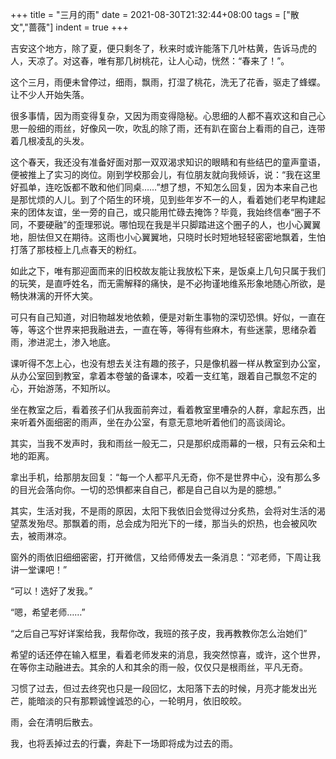 +++
title = "三月的雨"
date = 2021-08-30T21:32:44+08:00
tags = ["散文","蔷薇"]
indent = true
+++

吉安这个地方，除了夏，便只剩冬了，秋来时或许能落下几叶枯黄，告诉马虎的人，天凉了。对这春，唯有那几树桃花，让人心动，恍然：“春来了！”。

<!--more-->
这个三月，雨便未曾停过，细雨，飘雨，打湿了桃花，洗无了花香，驱走了蜂蝶。让不少人开始失落。

很多事情，因为雨变得复杂，又因为雨变得隐秘。心思细的人都不喜欢这和自己心思一般细的雨丝，好像风一吹，吹乱的除了雨，还有趴在窗台上看雨的自己，连带着几根凌乱的头发。

这个春天，我还没有准备好面对那一双双渴求知识的眼睛和有些结巴的童声童语，便被推上了实习的岗位。刚到学校那会儿，有位朋友就向我倾诉，说：“我在这里好孤单，连吃饭都不敢和他们同桌……”想了想，不知怎么回复，因为本来自己也是那忧烦的人儿。到了个陌生的环境，见到些年岁不一的人，看着她们老早构建起来的团体友谊，坐一旁的自己，或只能用忙碌去掩饰？毕竟，我始终信奉“圈子不同，不要硬融”的歪理邪说。哪怕现在我是半只脚踏进这个圈子的人，也小心翼翼地，胆怯但又在期待。这雨也小心翼翼地，只晓时长时短地轻轻密密地飘着，生怕打落了那枝桠上几点春天的粉红。

如此之下，唯有那迎面而来的旧校故友能让我放松下来，是饭桌上几句只属于我们的玩笑，是直呼姓名，而无需解释的痛快，是不必拘谨地维系形象地随心所欲，是畅快淋漓的开怀大笑。

可只有自己知道，对旧物越发地依赖，便是对新生事物的深切恐惧。好似，一直在等，等这个世界来把我融进去，一直在等，等得有些麻木，有些迷蒙，思绪杂着雨，渗进泥土，渗入地底。

课听得不怎上心，也没有想去关注有趣的孩子，只是像机器一样从教室到办公室，从办公室回到教室，拿着本卷皱的备课本，咬着一支红笔，跟着自己飘忽不定的心，开始游荡，不知所以。

坐在教室之后，看着孩子们从我面前奔过，看着教室里嘈杂的人群，拿起东西，出来听着外面细密的雨声，坐在办公室，有意无意地听着他们的高谈阔论。

其实，当我不发声时，我和雨丝一般无二，只是那织成雨幕的一根，只有云朵和土地的距离。

拿出手机，给那朋友回复：“每一个人都平凡无奇，你不是世界中心，没有那么多的目光会落向你。一切的恐惧都来自自己，都是自己自以为是的臆想。”

其实，生活对我，不是雨的原因，太阳下我依旧会觉得过分炙热，会将对生活的渴望蒸发殆尽。那飘着的雨，总会成为阳光下的一缕，那当头的炽热，也会被风吹去，被雨淋凉。

窗外的雨依旧细细密密，打开微信，又给师傅发去一条消息：“邓老师，下周让我讲一堂课吧！”

“可以！选好了发我。”

“嗯，希望老师……”

“之后自己写好详案给我，我帮你改，我班的孩子皮，我再教教你怎么治她们”

希望的话还停在输入框里，看着老师发来的消息，我突然惊喜，或许，这个世界，在等你主动融进去。其余的人和其余的雨一般，仅仅只是根雨丝，平凡无奇。

习惯了过去，但过去终究也只是一段回忆，太阳落下去的时候，月亮才能发出光芒，能暗淡的只有那颗诚惶诚恐的心，一轮明月，依旧皎皎。

雨，会在清明后散去。

我，也将丢掉过去的行囊，奔赴下一场即将成为过去的雨。
